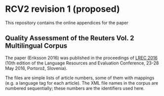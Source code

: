 # RCV2 revision 1 (proposed)

This repository contains the online appendices for
the paper

## Quality Assessment of the Reuters Vol. 2 Multilingual Corpus

The paper (Eriksson 2016) was published in the proceedings of
[LREC 2016](http://lrec2016.lrec-conf.org/en/)
(10th edition of the Language Resources and Evaluation Conference,
23-28 May 2016, Portorož, Slovenia).

The files are simple lists of article numbers,
some of them with mappings
(e.g. a language tag for each article).
The XML file names in the corpus are numbered sequentially;
these numbers are the identifiers used here.
